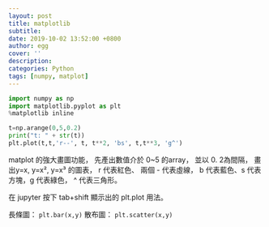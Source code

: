```yaml
---
layout: post
title: matplotlib
subtitle:
date: 2019-10-02 13:52:00 +0800
author: egg
cover: ''
description:
categories: Python
tags: [numpy, matplot] 
---
```



```python
import numpy as np
import matplotlib.pyplot as plt
%matplotlib inline

t=np.arange(0,5,0.2)
print("t: " + str(t))
plt.plot(t,t,'r--', t, t**2, 'bs', t,t**3, 'g^')
```
matplot 的強大畫圖功能，
先產出數值介於 0~5  的array，
並以 0. 2為間隔，
畫 出y=x, y=x², y=x³ 的圖表，
r 代表紅色、 兩個 - 代表虛線，
b 代表藍色、s 代表方塊，g 代表綠色，
^ 代表三角形。

在 jupyter 按下 tab+shift 顯示出的 plt.plot 用法。


長條圖：
```plt.bar(x,y)```
散布圖：
```plt.scatter(x,y)```

<!--

執行結果：

<img src="https://doltegg.github.io/coding/assets/img/2019/matplotlibout1.jpg" style="width:400px"/>

-->
